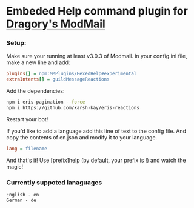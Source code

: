 # Embeded Help command plugin for [Dragory's ModMail](https://github.com/dragory/modmailbot)

### Setup: ###
Make sure your running at least v3.0.3 of Modmail.
in your config.ini file, make a new line and add:  
```ini
plugins[] = npm:MMPlugins/HexedHelp#experimental
extraIntents[] = guildMessageReactions
```
Add the dependencies:
```bash
npm i eris-pagination --force
npm i https://github.com/karsh-kay/eris-reactions
```


Restart your bot!

If you'd like to add a language add this line of text to the config file. And copy the contents of en.json and modify it to your language.


```ini
lang = filename
```

And that's it!
Use [prefix]help (by default, your prefix is !) and watch the magic!

### Currently suppoted lanaguages ###

```
English - en
German - de
```
